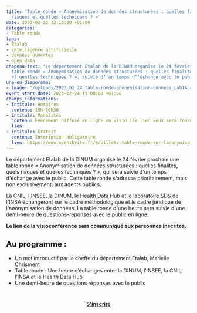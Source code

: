 ```yaml
---
title: 'Table ronde « Anonymisation de données structurées : quelles finalités, quels
  risques et quelles techniques ? »'
date: 2023-02-22 12:13:00 +01:00
categories:
- Table ronde
tags:
- Etalab
- intelligence artificielle
- données ouvertes
- open data
chapeau-text: 'Le département Etalab de la DINUM organise le 24 février prochain une
  table ronde « Anonymisation de données structurées : quelles finalités, quels risques
  et quelles techniques ? », suivie d''un temps d''échange avec le public.'
une-ou-diaporama:
- image: "/uploads/2023_02_24_table-ronde-anonymisation-donnees_LabIA_agenda.jpg"
event_start_date: 2023-02-24 15:00:00 +01:00
champs_informations:
- intitule: Horaires
  contenu: 15h-16h30
- intitule: Modalités
  contenu: Événement diffusé en ligne en visio (le lien vous sera fourni après inscription)
  lien: 
- intitule: Gratuit
  contenu: Inscription obligatoire
  lien: https://www.eventbrite.fr/e/billets-table-ronde-sur-lanonymisation-de-donnees-557722291387
---
```


Le département Etalab de la DINUM organise le 24 février prochain une table ronde « Anonymisation de données structurées : quelles finalités, quels risques et quelles techniques ? », qui sera suivie d'un temps d'échange avec le public. Cette table ronde s’adresse prioritairement, mais non exclusivement, aux agents publics.

La CNIL, l'INSEE, la DINUM, le Health Data Hub et le laboratoire SDS de l'INSA échangeront sur le cadre méthodologique et le cadre juridique de l'anonymisation de données. La table ronde d'une heure sera suivie d'une demi-heure de questions-réponses avec le public en ligne.

**Le lien de la visioconférence sera communiqué aux personnes inscrites.**


## Au programme :
* Un mot introductif par la cheffe du département Etalab, Marielle Chrisment
* Table ronde : Une heure d’échanges entre la DINUM, l’INSEE, la CNIL, l’INSA et le Health Data Hub
* Une demi-heure de questions réponses avec le public


<div align="center" style="margin-bottom: 15px; margin-top: 40px"><a href="https://www.eventbrite.fr/e/billets-table-ronde-sur-lanonymisation-de-donnees-557722291387" class="button" title="S'inscrire - Lien externe"><b>S'inscrire</b></a></div>